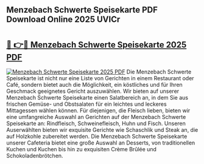 ## Menzebach Schwerte Speisekarte PDF Download Online 2025 UVICr

# <h2><a href="http://gc622c.nevu.top/?p=Menzebach+Schwerte+Speisekarte">🔗 👉🔴 Menzebach Schwerte Speisekarte 2025 PDF</a></h2>

[![Menzebach Schwerte Speisekarte 2025 PDF](https://i.imgur.com/dBaPXMq.png)](http://gc622c.nevu.top/?p=Menzebach+Schwerte+Speisekarte)
Die Menzebach Schwerte Speisekarte ist nicht nur eine Liste von Gerichten in einem Restaurant oder Café, sondern bietet auch die Möglichkeit, ein köstliches und für Ihren Geschmack geeignetes Gericht auszuwählen. Wir bieten auf unserer Menzebach Schwerte Speisekarte einen Salatbereich an, in dem Sie aus frischen Gemüse- und Obstsalaten für ein leichtes und leckeres Mittagessen wählen können. Für diejenigen, die Fleisch lieben, bieten wir eine umfangreiche Auswahl an Gerichten auf der Menzebach Schwerte Speisekarte an: Rindfleisch, Schweinefleisch, Huhn und Fisch. Unseren Auserwählten bieten wir exquisite Gerichte wie Schaschlik und Steak an, die auf Holzkohle zubereitet werden. Die Menzebach Schwerte Speisekarte unserer Cafeteria bietet eine große Auswahl an Desserts, von traditionellen Kuchen und Kuchen bis hin zu exquisiten Crème Brûlée und Schokoladenbrötchen.
